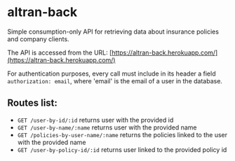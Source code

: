 # altran-back

Simple consumption-only API for retrieving data about insurance	policies	and	company	clients.

The API is accessed from the URL: [https://altran-back.herokuapp.com/](https://altran-back.herokuapp.com/)

For authentication purposes, every call must include in its header a field `authorization: email`, where 'email' is the email of a user in the database.

## Routes list:

- `GET /user-by-id/:id` returns user with the provided id
- `GET /user-by-name/:name` returns user with the provided name
- `GET /policies-by-user-name/:name` returns the policies linked to the user with the provided name
- `GET /user-by-policy-id/:id` returns user linked to the provided policy id
